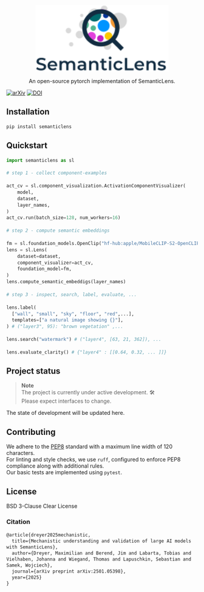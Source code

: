 <div align="center">
  <img src="static/images/logo-with-name_big.svg" width="350"/>
  <p>An open-source pytorch implementation of SemanticLens.
  </p>
</div>

[![arXiv](https://img.shields.io/badge/arXiv-2501.05398-b31b1b.svg)](https://arxiv.org/abs/2501.05398)
[![DOI](https://zenodo.org/badge/DOI/10.5281/zenodo.15233581.svg)](https://doi.org/10.5281/zenodo.15233581)



<!-- ![Tests status](https://img.shields.io/badge/...) -->

<!-- ## Overview

...

<div align="center">
  <img src="./static/images/overview.svg" width="1000"/>å
  <p>
  Tools:
  <a href="./test.txt">Search</a>,
  <a href="./test.txt">Describe</a>,
  <a href="./test.txt">Compare</a>,
  <a href="./test.txt">Audit</a>,
  <a href="./test.txt">Assess Interpretability</a>
  </p>
</div>



Examples -->

## Installation
```bash
pip install semanticlens
```

## Quickstart

```python
import semanticlens as sl

# step 1 - collect component-examples

act_cv = sl.component_visualization.ActivationComponentVisualizer(
    model,
    dataset,
    layer_names,
)
act_cv.run(batch_size=128, num_workers=16)

# step 2 - compute semantic embeddings

fm = sl.foundation_models.OpenClip("hf-hub:apple/MobileCLIP-S2-OpenCLIP")
lens = sl.Lens(
    dataset=dataset,
    component_visualizer=act_cv,
    foundation_model=fm,
)
lens.compute_semantic_embeddigs(layer_names)

# step 3 - inspect, search, label, evaluate, ...

lens.label(
  ["wall", "small", "sky", "floor", "red",...],
  templates=["a natural image showing {}"],
) # ("layer3", 95): "brown vegetation" ,...

lens.search("watermark") # ("layer4", [63, 21, 362]), ...

lens.evaluate_clarity() # {"layer4" : [[0.64, 0.32, ... ]]}

```

## Project status

> **Note**  
> The project is currently under active development.  🛠️  
> Please expect interfaces to change.
 
The state of development will be updated here.



## Contributing

We adhere to the [PEP8](https://www.python.org/dev/peps/pep-0008) standard with a maximum line width of 120 characters.  
For linting and style checks, we use `ruff`, configured to enforce PEP8 compliance along with additional rules.  
Our basic tests are implemented using `pytest`.


## License

BSD 3-Clause Clear License


### Citation
```
@article{dreyer2025mechanistic,
  title={Mechanistic understanding and validation of large AI models with SemanticLens},
  author={Dreyer, Maximilian and Berend, Jim and Labarta, Tobias and Vielhaben, Johanna and Wiegand, Thomas and Lapuschkin, Sebastian and Samek, Wojciech},
  journal={arXiv preprint arXiv:2501.05398},
  year={2025}
}
```
